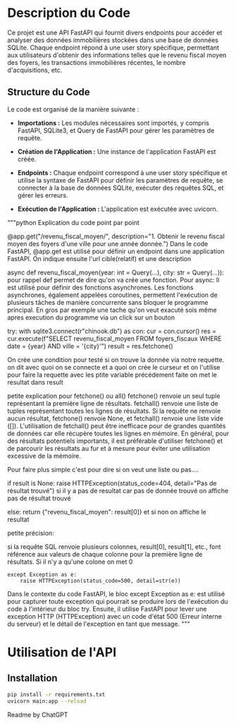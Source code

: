 # Description du Code

Ce projet est une API FastAPI qui fournit divers endpoints pour accéder et analyser des données immobilières stockées dans une base de données SQLite. Chaque endpoint répond à une user story spécifique, permettant aux utilisateurs d'obtenir des informations telles que le revenu fiscal moyen des foyers, les transactions immobilières récentes, le nombre d'acquisitions, etc.

## Structure du Code

Le code est organisé de la manière suivante :

- **Importations :** Les modules nécessaires sont importés, y compris FastAPI, SQLite3, et Query de FastAPI pour gérer les paramètres de requête.

- **Création de l'Application :** Une instance de l'application FastAPI est créée.

- **Endpoints :** Chaque endpoint correspond à une user story spécifique et utilise la syntaxe de FastAPI pour définir les paramètres de requête, se connecter à la base de données SQLite, exécuter des requêtes SQL, et gérer les erreurs.

- **Exécution de l'Application :** L'application est exécutée avec uvicorn.

"""python
Explication du code point par point

@app.get("/revenu_fiscal_moyen/", description="1. Obtenir le revenu fiscal moyen des foyers d'une ville pour une année donnée.")
 Dans le code FastAPI, @app.get est utilisé pour définir un endpoint dans une application FastAPI.
 On indique ensuite l'url cible(relatif) et une description

 async def revenu_fiscal_moyen(year: int = Query(...), city: str = Query(...)):
 pour rappel def permet de dire qu'on va crée une fonction. Pour async: Il est utilisé pour définir des fonctions asynchrones. 
Les fonctions asynchrones, également appelées coroutines, permettent l'exécution de plusieurs tâches de manière 
concurrente sans bloquer le programme principal. En gros par exemple une tache qu'on veut exacuté sois même apres execution du programme
via un click sur un bouton


  try:
        with sqlite3.connect(r"chinook.db") as con:
            cur = con.cursor()
            res = cur.execute(f"SELECT revenu_fiscal_moyen FROM foyers_fiscaux WHERE date = {year} AND ville = '{city}'")
            result = res.fetchone()

On crée une condition pour testé si on trouve la donnée via notre requette.
on dit avec quoi on se connecte et a quoi
on crée le curseur 
et on l'utilise pour faire la requette avec les ptite variable précédement faite
on met le resultat dans result

petite explication pour fetchone() ou all()
fetchone() renvoie un seul tuple représentant la première ligne de résultats.
fetchall() renvoie une liste de tuples représentant toutes les lignes de résultats.
Si la requête ne renvoie aucun résultat, fetchone() renvoie None, et fetchall() renvoie une liste vide ([]).
L'utilisation de fetchall() peut être inefficace pour de grandes quantités de données car elle récupère toutes les lignes en mémoire.
En général, pour des résultats potentiels importants, il est préférable d'utiliser fetchone() et de parcourir les résultats au fur et à mesure 
pour éviter une utilisation excessive de la mémoire. 

Pour faire plus simple c'est pour dire si on veut une liste ou pas....


 if result is None:
                raise HTTPException(status_code=404, detail="Pas de résultat trouvé")
si il y a pas de resultat car pas de donnée trouvé on affiche pas de résultat trouvé

else:
                return {"revenu_fiscal_moyen": result[0]}
et si non on affiche le resultat

petite précision:

si la requête SQL renvoie plusieurs colonnes, result[0], result[1], etc., font référence aux valeurs de chaque colonne 
pour la première ligne de résultats.
Si il n'y a qu'une colone on met 0

    except Exception as e:
        raise HTTPException(status_code=500, detail=str(e))
Dans le contexte du code FastAPI, le bloc except Exception as e: est utilisé pour capturer toute exception
 qui pourrait se produire lors de l'exécution du code à l'intérieur du bloc try. Ensuite, il utilise FastAPI 
 pour lever une exception HTTP (HTTPException) avec un code d'état 500 (Erreur interne du serveur) 
 et le détail de l'exception en tant que message.
"""

# Utilisation de l'API

## Installation

```bash
pip install -r requirements.txt
uvicorn main:app --reload

```
Readme by ChatGPT